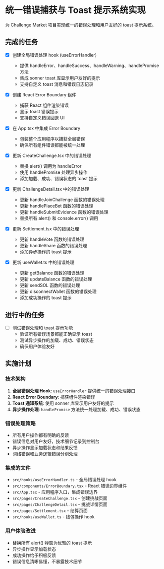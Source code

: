 # 统一错误捕获与 Toast 提示系统实现

为 Challenge Market 项目实现统一的错误处理和用户友好的 toast 提示系统。

## 完成的任务

- [x] 创建全局错误处理 hook (useErrorHandler)
  - 提供 handleError、handleSuccess、handleWarning、handlePromise 方法
  - 集成 sonner toast 库显示用户友好的提示
  - 支持自定义 toast 消息和错误日志记录

- [x] 创建 React Error Boundary 组件
  - 捕获 React 组件渲染错误
  - 显示 toast 错误提示
  - 支持自定义错误回退 UI

- [x] 在 App.tsx 中集成 Error Boundary
  - 包装整个应用程序以捕获全局错误
  - 确保所有组件错误都能被统一处理

- [x] 更新 CreateChallenge.tsx 中的错误处理
  - 替换 alert() 调用为 handleError
  - 使用 handlePromise 处理异步操作
  - 添加加载、成功、错误状态的 toast 提示

- [x] 更新 ChallengeDetail.tsx 中的错误处理
  - 更新 handleJoinChallenge 函数的错误处理
  - 更新 handlePlaceBet 函数的错误处理
  - 更新 handleSubmitEvidence 函数的错误处理
  - 替换所有 alert() 和 console.error() 调用

- [x] 更新 Settlement.tsx 中的错误处理
  - 更新 handleVote 函数的错误处理
  - 更新 handleShare 函数的错误处理
  - 添加异步操作的 toast 提示

- [x] 更新 useWallet.ts 中的错误处理
  - 更新 getBalance 函数的错误处理
  - 更新 updateBalance 函数的错误处理
  - 更新 sendSOL 函数的错误处理
  - 更新 disconnectWallet 函数的错误处理
  - 添加成功操作的 toast 提示

## 进行中的任务

- [ ] 测试错误处理和 toast 提示功能
  - 验证所有错误场景都能正确显示 toast
  - 测试异步操作的加载、成功、错误状态
  - 确保用户体验友好

## 实施计划

### 技术架构
1. **全局错误处理 Hook**: `useErrorHandler` 提供统一的错误处理接口
2. **React Error Boundary**: 捕获组件渲染错误
3. **Toast 通知系统**: 使用 sonner 库显示用户友好的提示
4. **异步操作处理**: `handlePromise` 方法统一处理加载、成功、错误状态

### 错误处理策略
- 所有用户操作都有明确的反馈
- 错误信息对用户友好，技术细节记录到控制台
- 异步操作显示加载状态和结果反馈
- 网络错误和业务逻辑错误分别处理

### 集成的文件
- `src/hooks/useErrorHandler.ts` - 全局错误处理 hook
- `src/components/ErrorBoundary.tsx` - React 错误边界组件
- `src/App.tsx` - 应用程序入口，集成错误边界
- `src/pages/CreateChallenge.tsx` - 创建挑战页面
- `src/pages/ChallengeDetail.tsx` - 挑战详情页面
- `src/pages/Settlement.tsx` - 结算页面
- `src/hooks/useWallet.ts` - 钱包操作 hook

### 用户体验改进
- 替换所有 alert() 弹窗为优雅的 toast 提示
- 异步操作显示加载状态
- 成功操作给予积极反馈
- 错误信息清晰易懂，不暴露技术细节